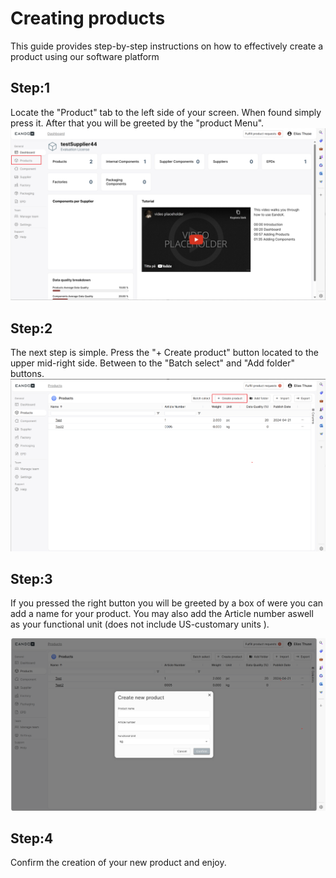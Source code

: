 # Creating products
This guide provides step-by-step instructions on how to effectively create a product using our software platform

## Step:1 
Locate the "Product" tab to the left side of your screen. When found simply press it. After that you will be greeted by the "product Menu".
![Image](<Screenshot 2024-04-22 141503.png>)

## Step:2
The next step is simple. Press the "+ Create product" button located to the upper mid-right side. Between to the "Batch select" and "Add folder" buttons.
![image](image.png)

## Step:3
If you pressed the right button you will be greeted by a box of were you can add a name for your product. You may also add the Article number aswell as your functional unit (does not include US-customary units ). 

![image](image-1.png)

## Step:4
Confirm the creation of your new product and enjoy.  